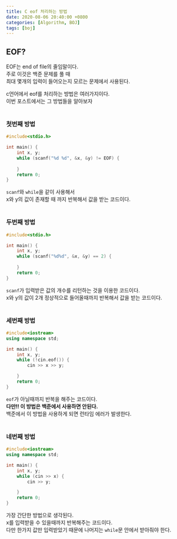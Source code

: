 ```yaml
---
title: C eof 처리하는 방법
date: 2020-08-06 20:40:00 +0800
categories: [Algorithm, BOJ]
tags: [boj]
---
```


## EOF?  
EOF는 end of file의 줄임말이다.  
주로 이것은 백준 문제를 풀 때  
최대 몇개의 입력이 들어오는지 모르는 문제에서 사용된다.  

c언어에서 eof를 처리하는 방법은 여러가지이다.  
이번 포스트에서는 그 방법들을 알아보자  
<br>

### 첫번째 방법  
```c++
#include<stdio.h>

int main() {
    int x, y;
    while (scanf("%d %d", &x, &y) != EOF) {
        
    }
    return 0;
}
```
`scanf`와 `while`을 같이 사용해서  
x와 y의 값이 존재할 때 까지 반복해서 값을 받는 코드이다.  
<br>

### 두번째 방법  
```c++
#include<stdio.h>

int main() {
    int x, y;
    while (scanf("%d%d", &x, &y) == 2) {
        
    }
    return 0;
}
```
`scanf`가 입력받은 값의 개수를 리턴하는 것을 이용한 코드이다.  
x와 y의 값이 2개 정상적으로 들어올때까지 반복해서 값을 받는 코드이다.  
<br>

### 세번째 방법  
```c++
#include<iostream>
using namespace std;

int main() {
    int x, y;
    while (!cin.eof()) {
        cin >> x >> y;

    }
    return 0;
}
```
`eof`가 아닐때까지 반복을 해주는 코드이다.  
<strong>다만!! 이 방법은 백준에서 사용하면 안된다.</strong>  
백준에서 이 방법을 사용하게 되면 런타임 에러가 발생한다.  
<br>

### 네번째 방법  
```c++
#include<iostream>
using namespace std;

int main() {
    int x, y;
    while (cin >> x) {
        cin >> y;

    }
    return 0;
}
```
가장 간단한 방법으로 생각된다.  
x를 입력받을 수 있을때까지 반복해주는 코드이다.  
다만 한가지 값만 입력받았기 때문에 나머지는 `while`문 안에서 받아줘야 한다.  
<br>

